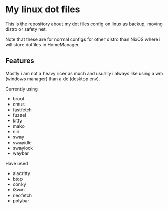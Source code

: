 # My linux dot files

This is the repository about my dot files config on linux as backup, moving distro or safety net.

Note that these are for normal configs for other distro than NixOS where i will store dotfiles in HomeManager.

## Features

Mostly i am not a heavy ricer as much and usually i always like using a wm (windows manager) than a de (desktop env).

Currently using

- broot
- cmus
- fastfetch
- fuzzel
- kitty
- mako
- niri
- sway
- swayidle
- swaylock
- waybar

Have used

- alacritty
- btop
- conky
- i3wm
- neofetch
- polybar
